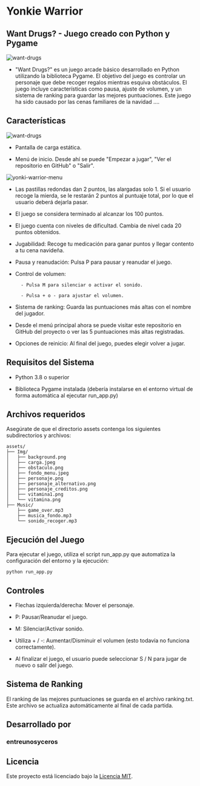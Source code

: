 # Yonkie Warrior

## Want Drugs? - Juego creado con Python y Pygame

![want-drugs](https://github.com/user-attachments/assets/e4db4f47-ef83-4e8b-9ca1-f650c1e3ce06)

- "Want Drugs?" es un juego arcade básico desarrollado en Python utilizando la biblioteca Pygame. El objetivo del juego es controlar un personaje que debe recoger regalos mientras esquiva obstáculos. El juego incluye características como pausa, ajuste de volumen, y un sistema de ranking para guardar las mejores puntuaciones. Este juego ha sido causado por las cenas familiares de la navidad ....

## Características

![want-drugs](https://github.com/user-attachments/assets/6bd68345-660d-414e-a343-ce8ddbcb4620)

* Pantalla de carga estática.

* Menú de inicio. Desde ahí se puede "Empezar a jugar", "Ver el repositorio en GitHub" o "Salir".

![yonki-warrior-menu](https://github.com/user-attachments/assets/eb0394c6-e0bb-4522-9169-4371d1850154)

* Las pastillas redondas dan 2 puntos, las alargadas solo 1. Si el usuario recoge la mierda, se le restarán 2 puntos al puntuaje total, por lo que el usuario deberá dejarla pasar.

* El juego se considera terminado al alcanzar los 100 puntos.

* El juego cuenta con niveles de dificultad. Cambia de nivel cada 20 puntos obtenidos. 

* Jugabilidad: Recoge tu medicación para ganar puntos y llegar contento a tu cena navideña.

* Pausa y reanudación: Pulsa P para pausar y reanudar el juego.

* Control de volumen:

        - Pulsa M para silenciar o activar el sonido.

        - Pulsa + o - para ajustar el volumen.

* Sistema de ranking: Guarda las puntuaciones más altas con el nombre del jugador.

* Desde el menú principal ahora se puede visitar este repositorio en GitHub del proyecto o ver las 5 puntuaciones más altas registradas.

* Opciones de reinicio: Al final del juego, puedes elegir volver a jugar.

## Requisitos del Sistema

- Python 3.8 o superior

- Biblioteca Pygame instalada (debería instalarse en el entorno virtual de forma automática al ejecutar run_app.py)

## Archivos requeridos

Asegúrate de que el directorio assets contenga los siguientes subdirectorios y archivos:
```
assets/
├── Img/
│   ├── background.png
│   ├── carga.jpeg
│   ├── obstaculo.png
│   ├── fondo_menu.jpeg
│   ├── personaje.png
│   ├── personaje_alternativo.png
│   ├── personaje_creditos.png
│   ├── vitamina1.png
│   └── vitamina.png
├── Music/
    ├── game_over.mp3
    ├── musica_fondo.mp3
    └── sonido_recoger.mp3
```

## Ejecución del Juego

Para ejecutar el juego, utiliza el script run_app.py que automatiza la configuración del entorno y la ejecución:

```
python run_app.py
```

## Controles

- Flechas izquierda/derecha: Mover el personaje.

- P: Pausar/Reanudar el juego.

- M: Silenciar/Activar sonido.

- Utiliza + / -: Aumentar/Disminuir el volumen (esto todavía no funciona correctamente).

- Al finalizar el juego, el usuario puede seleccionar S / N para jugar de nuevo o salir del juego.

## Sistema de Ranking

El ranking de las mejores puntuaciones se guarda en el archivo ranking.txt. Este archivo se actualiza automáticamente al final de cada partida.

## Desarrollado por

### entreunosyceros

## Licencia

Este proyecto está licenciado bajo la [Licencia MIT](LICENSE).
